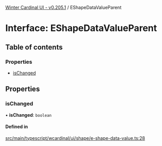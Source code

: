 [Winter Cardinal UI - v0.205.1](../index.md) / EShapeDataValueParent

# Interface: EShapeDataValueParent

## Table of contents

### Properties

- [isChanged](EShapeDataValueParent.md#ischanged)

## Properties

### isChanged

• **isChanged**: `boolean`

#### Defined in

[src/main/typescript/wcardinal/ui/shape/e-shape-data-value.ts:28](https://github.com/winter-cardinal/winter-cardinal-ui/blob/v0.205.1/src/main/typescript/wcardinal/ui/shape/e-shape-data-value.ts#L28)
